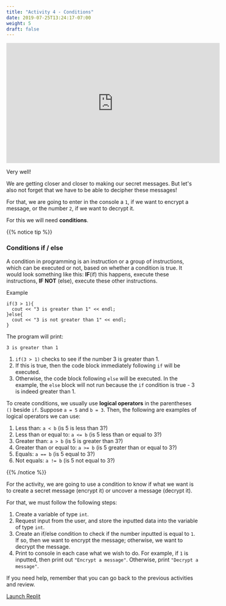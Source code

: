 ```yaml
---
title: "Activity 4 - Conditions"
date: 2019-07-25T13:24:17-07:00
weight: 5
draft: false
---
```


<p style="text-align: center;"><iframe width="560" height="315" src="https://www.youtube.com/embed/eweOJoWtuwg" title="YouTube video player" frameborder="0" allow="accelerometer; autoplay; clipboard-write; encrypted-media; gyroscope; picture-in-picture" allowfullscreen></iframe></p>

Very well!

We are getting closer and closer to making our secret messages. But let's also not forget that we have to be able to decipher these messages!

For that, we are going to enter in the console a `1`, if we want to encrypt a message, or the number `2`, if we want to decrypt it.

For this we will need **conditions**.

{{% notice tip %}}

### Conditions if / else
A condition in programming is an instruction or a group of instructions, which can be executed or not, based on whether a condition is true. It would look something like this: **IF**(if) this happens, execute these instructions, **IF NOT** (else), execute these other instructions.

Example
```
if(3 > 1){
  cout << "3 is greater than 1" << endl;
}else{
  cout << "3 is not greater than 1" << endl;
}
```
The program will print:
```
3 is greater than 1
```


1. `if(3 > 1)` checks to see if the number 3 is greater than 1.
2. If this is true, then the code block immediately following `if` will be executed.
3. Otherwise, the code block following `else` will be executed. 
In the example, the `else` block will not run because the `if` condition is true - 3 is indeed greater than 1.

To create conditions, we usually use **logical operators** in the parentheses `()` beside `if`. Suppose `a = 5` and `b = 3`. Then, the following are examples of logical operators we can use:

1. Less than: `a < b` (is 5 is less than 3?)
2. Less than or equal to: `a <= b` (is 5 less than or equal to 3?)
3. Greater than: `a > b` (is 5 is greater than 3?)
4. Greater than or equal to: `a >= b` (is 5 greater than or equal to 3?)
5. Equals: `a == b` (is 5 equal to 3?)
6. Not equals: `a != b` (is 5 not equal to 3?)

{{% /notice %}}

For the activity, we are going to use a condition to know if what we want is to create a secret message (encrypt it) or uncover a message (decrypt it).

For that, we must follow the following steps:
1. Create a variable of type `int`.
2. Request input from the user, and store the inputted data into the variable of type `int`.
3. Create an if/else condition to check if the number inputted is equal to `1`. If so, then we want to encrypt the message; otherwise, we want to decrypt the message.
4. Print to console in each case what we wish to do. For example, if `1` is inputted, then print out `"Encrypt a message"`. Otherwise, print `"Decrypt a message"`.

If you need help, remember that you can go back to the previous activities and review.

<a class="my-2 mx-4 btn btn-info" href="https://replit.com/@nuevofoundation/activity-4-english" target="_blank">Launch Replit</a>